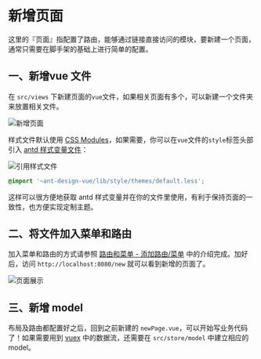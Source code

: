 # 新增页面

这里的『页面』指配置了路由，能够通过链接直接访问的模块，要新建一个页面，通常只需要在脚手架的基础上进行简单的配置。

## 一、新增vue 文件

在 `src/views` 下新建页面的`vue`文件，如果相关页面有多个，可以新建一个文件夹来放置相关文件。

![新增页面](/assets/newPage1.png)



样式文件默认使用 [CSS Modules](http://www.ruanyifeng.com/blog/2016/06/css_modules.html)，如果需要，你可以在`vue`文件的`style`标签头部引入 [antd 样式变量文件](https://github.com/vueComponent/ant-design-vue/blob/master/components/style/themes/default.less)：

![引用样式文件](/assets/newPage2.png)

```css
@import '~ant-design-vue/lib/style/themes/default.less';
```

这样可以很方便地获取 antd 样式变量并在你的文件里使用，有利于保持页面的一致性，也方便实现定制主题。

## 二、将文件加入菜单和路由

加入菜单和路由的方式请参照 [路由和菜单 - 添加路由/菜单](https://pro.loacg.com/docs/router-and-nav) 中的介绍完成。加好后，访问 `http://localhost:8080/new` 就可以看到新增的页面了。

![页面展示](/assets/newPage3.png)



## 三、新增 model

布局及路由都配置好之后，回到之前新建的 `newPage.vue`，可以开始写业务代码了！如果需要用到 [vuex](https://vuex.vuejs.org/zh/) 中的数据流，还需要在 `src/store/model`  中建立相应的 model。